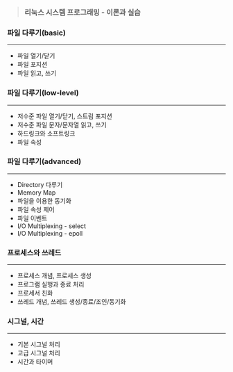 > ### 리눅스 시스템 프로그래밍 - 이론과 실습

### 파일 다루기(basic)

---

- 파일 열기/닫기
- 파일 포지션
- 파일 읽고, 쓰기

### 파일 다루기(low-level)

---

- 저수준 파일 열기/닫기, 스트림 포지션
- 저수준 파일 문자/문자열 읽고, 쓰기
- 하드링크와 소프트링크
- 파일 속성

### 파일 다루기(advanced)

---

- Directory 다루기
- Memory Map
- 파일을 이용한 동기화
- 파일 속성 제어
- 파일 이벤트
- I/O Multiplexing - select
- I/O Multiplexing - epoll

### 프로세스와 쓰레드

---

- 프로세스 개념, 프로세스 생성
- 프로그램 실행과 종료 처리
- 프로세서 친화
- 쓰레드 개념, 쓰레드 생성/종료/조인/동기화

### 시그널, 시간

---

- 기본 시그널 처리
- 고급 시그널 처리
- 시간과 타이머
